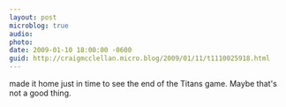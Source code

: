```yaml
---
layout: post
microblog: true
audio: 
photo: 
date: 2009-01-10 18:00:00 -0600
guid: http://craigmcclellan.micro.blog/2009/01/11/t1110025918.html
---
```

made it home just in time to see the end of the Titans game. Maybe that's not a good thing.
